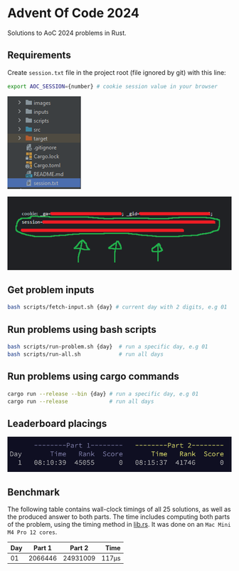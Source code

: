 # Advent Of Code 2024
Solutions to AoC 2024 problems in Rust.

## Requirements
Create ``session.txt`` file in the project root (file ignored by git) with this line:

```sh
export AOC_SESSION={number} # cookie session value in your browser
```

![files](./images/files.png)

![session](./images/session.png)

## Get problem inputs
```sh
bash scripts/fetch-input.sh {day} # current day with 2 digits, e.g 01
```

## Run problems using bash scripts
```sh
bash scripts/run-problem.sh {day}  # run a specific day, e.g 01
bash scripts/run-all.sh            # run all days
```

## Run problems using cargo commands
```sh
cargo run --release --bin {day} # run a specific day, e.g 01
cargo run --release             # run all days
```

## Leaderboard placings

![leaderboard](./images/board.png)

## Benchmark
The following table contains wall-clock timings of all 25 solutions, as well as the produced answer to both parts. The time includes computing both parts of the problem, using the timing method in [lib.rs](src/lib.rs). It was done on an `Mac Mini M4 Pro 12 cores`.

| Day | Part 1 | Part 2 | Time |
|:----|:------:|:------:|-----:|
| 01  |   2066446    |   24931009    |    117μs |
